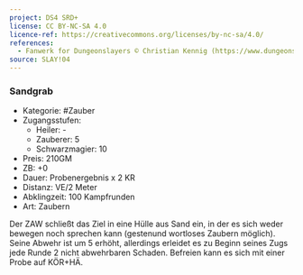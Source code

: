 ```yaml
---
project: DS4 SRD+
license: CC BY-NC-SA 4.0
licence-ref: https://creativecommons.org/licenses/by-nc-sa/4.0/
references: 
  - Fanwerk for Dungeonslayers © Christian Kennig (https://www.dungeonslayers.net/)
source: SLAY!04
---
```


### Sandgrab

- Kategorie: #Zauber
- Zugangsstufen:
  - Heiler: -
  - Zauberer: 5
  - Schwarzmagier: 10
- Preis: 210GM
- ZB: +0
- Dauer: Probenergebnis x 2 KR
- Distanz: VE/2 Meter
- Abklingzeit: 100 Kampfrunden
- Art: Zaubern

Der ZAW schließt das Ziel in eine Hülle aus Sand ein, in der es sich weder bewegen noch sprechen kann (gestenund wortloses Zaubern möglich). Seine Abwehr ist um 5 erhöht, allerdings erleidet es zu Beginn seines Zugs jede Runde 2 nicht abwehrbaren Schaden. Befreien kann es sich mit einer Probe auf KÖR+HÄ.

